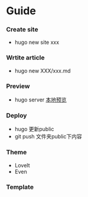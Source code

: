 # Guide


### Create site

* hugo new site xxx

### Wrtite article

* hugo new XXX/xxx.md

### Preview

* hugo server  [本地预览](localhost:1313)

### Deploy

* hugo 更新public
* git push 文件夹public下内容

### Theme

- LoveIt
- Even

### Template





